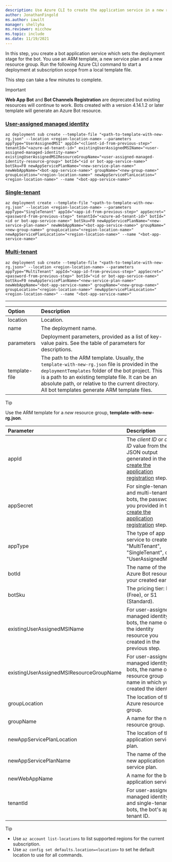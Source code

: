 ```yaml
---
description: Use Azure CLI to create the application service in a new resource group.
author: JonathanFingold
ms.author: iawilt
manager: shellyha
ms.reviewer: micchow
ms.topic: include
ms.date: 11/19/2021
---
```


In this step, you create a bot application service which sets the deployment stage for the bot. You use an ARM template, a new service plan and a new resource group. Run the following Azure CLI command to start a deployment at subscription scope from a local template file.

This step can take a few minutes to complete.

> [!IMPORTANT]
> **Web App Bot** and **Bot Channels Registration** are deprecated but existing resources will continue to work. Bots created with a version 4.14.1.2 or later template will generate an Azure Bot resource.

### [User-assigned managed identity](#tab/userassigned)

```azurecli
az deployment sub create --template-file "<path-to-template-with-new-rg.json" --location <region-location-name> --parameters appType="UserAssignedMSI" appId="<client-id-from-previous-step>" tenantId="<azure-ad-tenant-id>" existingUserAssignedMSIName="<user-assigned-managed-identity-name>" existingUserAssignedMSIResourceGroupName="<user-assigned-managed-identity-resource-group>" botId="<id or bot-app-service-name>" botSku=F0 newAppServicePlanName="<new-service-plan-name>" newWebAppName="<bot-app-service-name>" groupName="<new-group-name>" groupLocation="<region-location-name>" newAppServicePlanLocation="<region-location-name>" --name "<bot-app-service-name>"
```

### [Single-tenant](#tab/singletenant)

```azurecli
az deployment create --template-file "<path-to-template-with-new-rg.json" --location <region-location-name> --parameters appType="SingleTenant" appId="<app-id-from-previous-step>" appSecret="<password-from-previous-step>" tenantId="<azure-ad-tenant-id>" botId="<id or bot-app-service-name>" botSku=F0 newAppServicePlanName="<new-service-plan-name>" newWebAppName="<bot-app-service-name>" groupName="<new-group-name>" groupLocation="<region-location-name>" newAppServicePlanLocation="<region-location-name>" --name "<bot-app-service-name>"
```

### [Multi-tenant](#tab/multitenant)

```azurecli
az deployment sub create --template-file "<path-to-template-with-new-rg.json>" --location <region-location-name> --parameters appType="MultiTenant" appId="<app-id-from-previous-step>" appSecret="<password-from-previous-step>" botId="<id or bot-app-service-name>" botSku=F0 newAppServicePlanName="<new-service-plan-name>" newWebAppName="<bot-app-service-name>" groupName="<new-group-name>" groupLocation="<region-location-name>" newAppServicePlanLocation="<region-location-name>" --name "<bot-app-service-name>"
```

---

| Option | Description |
|:-|:-|
| location | Location. |
| name | The deployment name. |
| parameters | Deployment parameters, provided as a list of key-value pairs. See the table of parameters for descriptions. |
| template-file | The path to the ARM template. Usually, the `template-with-new-rg.json` file is provided in the `deploymentTemplates` folder of the bot project. This is a path to an existing template file. It can be an absolute path, or relative to the current directory. All bot templates generate ARM template files. |

> [!TIP]
> Use the ARM template for a _new_ resource group, **template-with-new-rg.json**.

| Parameter | Description |
|:-|:-|
| appId | The *client ID* or *app ID* value from the JSON output generated in the [create the application registration](#create-the-azure-application-registration) step. |
| appSecret | For single-tenant and multi-tenant bots, the password you provided in the [create the application registration](#create-the-azure-application-registration) step. |
| appType | The type of app service to create: "MultiTenant", "SingleTenant", or "UserAssignedMSI". |
| botId | The name of the Azure Bot resource your created earlier. |
| botSku | The pricing tier: F0 (Free), or S1 (Standard). |
| existingUserAssignedMSIName | For user-assigned managed identity bots, the name of the identity resource you created in the previous step. |
| existingUserAssignedMSIResourceGroupName | For user-assigned managed identity bots, the name of resource group name in which you created the identity. |
| groupLocation | The location of the Azure resource group. |
| groupName | A name for the new resource group. |
| newAppServicePlanLocation | The location of the application service plan. |
| newAppServicePlanName | The name of the new application service plan. |
| newWebAppName | A name for the bot application service. |
| tenantId | For user-assigned managed identity and single-tenant bots, the bot's app tenant ID. |

> [!TIP]
>
> - Use `az account list-locations` to list supported regions for the current subscription.
> - Use `az config set defaults.location=<location>` to set he default location to use for all commands.
